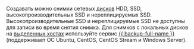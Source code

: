 Создавать можно снимки сетевых [дисков](../../compute/concepts/disk.md#disks_types) HDD, SSD, высокопроизводительных SSD и нереплицируемых SSD. Высокопроизводительные SSD и нереплицируемые SSD не доступны для записи во время снятия снимка. Для снимков с локальных дисков на [выделенных хостах](../../compute/concepts/dedicated-host.md) используйте сервис [{{ backup-full-name }}](../../backup/) (поддерживает ОС Ubuntu, CentOS, CentOS Stream и Windows Server).
